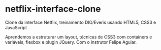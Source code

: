 # netflix-interface-clone
Clone da interface Netflix, treinamento DIO/Everis usando HTML5, CSS3 e JavaScript

Aprendemos a estruturar um layout, técnicas de CSS3 com containers e variáveis, flexbox e plugin JQuery. Com 
o instrutor Felipe Aguiar. 


